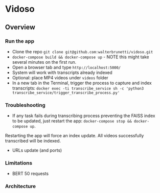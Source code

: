 # Vidoso

## Overview


### Run the app
- Clone the repo `git clone git@github.com:walterbrunetti/vidoso.git`
- `docker-compose build && docker-compose up` - NOTE this might take several minutes on the first run.
- Open a browser tab and type `http://localhost:5000/`
- System will work with transcripts already indexed
- Optional: place MP4 videos under `videos` folder
- In a new tab in the Terminal, trigger the process to capture and index transcripts: 
  `docker exec -ti transcribe_service sh -c 'python3 transcribe_service/trigger_transcribe_process.py'`

### Troubleshooting
- If any task fails during transcribing process preventing the FAISS index to be updated, just restart the app:
`docker-compose stop && docker-compose up`.

Restarting the app will force an index update. All videos successfully transcribed will be indexed.

- URLs update (and ports)


### Limitations
- BERT 50 requests


### Architecture

